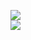 [![](https://img.shields.io/badge/Made%20With-Github%20Spray-lightgrey.svg?style=for-the-badge&logo=github)](https://github.com/Annihil/github-spray#792)  
[![](https://i.imgur.com/2DrTn0Z.gif)](https://github.com/Annihil/github-spray)